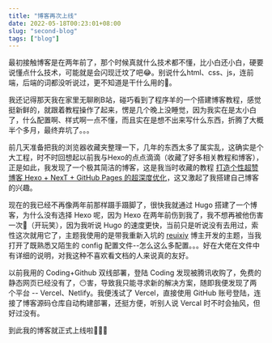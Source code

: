 ```yaml
---
title: "博客再次上线"
date: 2022-05-18T00:23:01+08:00
slug: "second-blog"
tags: ["blog"]
---
```


最初接触博客是在两年前了，那个时候真就什么技术都不懂，比小白还小白，硬要说懂点什么技术，可能就是会闪现迁坟了吧😂。别说什么html、css、js，连前端，后端的词都没听说过，更不知道是干什么用的:new_moon_with_face:。

我还记得那天我在家里无聊刷B站，碰巧看到了程序羊的一个搭建博客教程，感觉挺新鲜的，就跟着教程操作了起来，愣是几个晚上没睡觉，因为我实在是太小白了，什么配置啊、样式啊一点不懂，而且实在是想不出来写什么东西，折腾了大概半个多月，最终弃坑了。。。

前几天准备把我的浏览器收藏夹整理一下，几年的东西太多了属实乱，这确实是个大工程，时不时回想起以前我与Hexo的点点滴滴（收藏了好多相关教程和博客），正是如此，我发现了一个极其简洁的博客，这是我当时收藏的教程 [打造个性超赞博客 Hexo + NexT + GitHub Pages 的超深度优化](https://io-oi.me/tech/hexo-next-optimization/)，这又激起了我搭建自己博客的兴趣。

现在的我已经不再像两年前那样蹑手蹑脚了，很快我就通过 Hugo 搭建了一个博客，为什么没有选择 Hexo 呢，因为 Hexo 在两年前伤到我了，我不想再被他伤害一次:full_moon_with_face:（开玩笑），因为我听说 Hugo 的速度更快，当前只是听说没有去用过，索性这次就用它了，主题我使用的是带我重新入坑的 [reuixiy](https://io-oi.me/) 博主开发的主题，当我打开了既熟悉又陌生的 config 配置文件--怎么这么多配置。。。好在大佬在文件中有详细的说明，对我这种不喜欢看文档的人来说真的友好。

以前我用的 Coding+Github 双线部署，登陆 Coding 发现被腾讯收购了，免费的静态网页已经没有了，:no_mouth:害，导致我只能寻求新的解决方案，随即我便发现了两个平台 -- Vercel、Netlify。我便浅试了 Vercel，直接使用 GitHub 账号登陆，连接了博客源码仓库自动构建部署，还挺方便，听别人说 Vercal 时不时会抽风，但好过没有。

到此我的博客就正式上线啦:tada::tada::tada:





















































